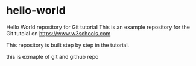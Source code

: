 # hello-world
Hello World repository for Git tutorial
This is an example repository for the Git tutoial on https://www.w3schools.com

This repository is built step by step in the tutorial.

this is exmaple of git and github repo
